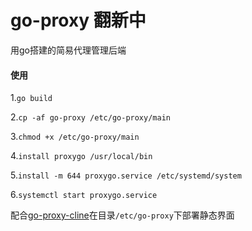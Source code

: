 # go-proxy 翻新中
用go搭建的简易代理管理后端


#### 使用
1.`go build`

2.`cp -af go-proxy /etc/go-proxy/main`

3.`chmod +x /etc/go-proxy/main`

4.`install proxygo /usr/local/bin`

5.`install -m 644 proxygo.service /etc/systemd/system`

6.`systemctl start proxygo.service`


配合[go-proxy-cline](https://github.com/MitsukiNIBAN/go-proxy-client)在目录`/etc/go-proxy`下部署静态界面
